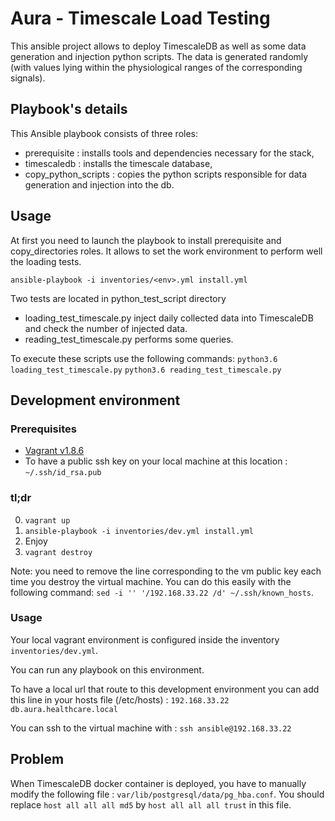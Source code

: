 # Aura - Timescale Load Testing

This ansible project allows to deploy TimescaleDB as well as some data generation and injection python scripts. The data is generated randomly (with values lying within the physiological ranges of the corresponding signals).

## Playbook's details

This Ansible playbook consists of three roles:
  - prerequisite : installs tools and dependencies necessary for the stack,
  - timescaledb : installs the timescale database,
  - copy_python_scripts : copies the python scripts responsible for data generation and injection into the db.

## Usage

At first you need to launch the playbook to install prerequisite and copy_directories roles. It allows to set the work environment to perform well the loading tests.

`ansible-playbook -i inventories/<env>.yml install.yml`

Two tests are located in python_test_script directory
  - loading_test_timescale.py inject daily collected data into TimescaleDB and check the number of injected data.
  - reading_test_timescale.py performs some queries.
  
To execute these scripts use the following commands:
 `python3.6 loading_test_timescale.py`
 `python3.6 reading_test_timescale.py`
 
## Development environment
### Prerequisites
 * [Vagrant v1.8.6](https://www.vagrantup.com/)
 * To have a public ssh key on your local machine at this location : `~/.ssh/id_rsa.pub`

### tl;dr
 0. `vagrant up`
 1. `ansible-playbook -i inventories/dev.yml install.yml`
 2. Enjoy
 3. `vagrant destroy`

 Note: you need to remove the line corresponding to the vm public key each time you destroy the virtual machine. You can do this easily with the following command: `sed -i '' '/192.168.33.22 /d' ~/.ssh/known_hosts`.

### Usage
Your local vagrant environment is configured inside the inventory `inventories/dev.yml`.

You can run any playbook on this environment.

To have a local url that route to this development environment you can add this line in your hosts file (/etc/hosts) : `192.168.33.22   db.aura.healthcare.local`

You can ssh to the virtual machine with : `ssh ansible@192.168.33.22`


## Problem

 When TimescaleDB docker container is deployed, you have to manually modify the following file : `var/lib/postgresql/data/pg_hba.conf`. You should replace `host all all all md5` by `host all all all trust` in this file.
